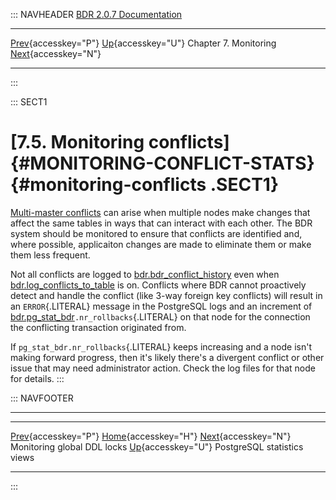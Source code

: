 ::: NAVHEADER
  [BDR 2.0.7 Documentation](index.md)
  ------------------------------------------------------------------------------- -------------------------------------- ----------------------- -------------------------------------------------------------------------------------
  [Prev](monitoring-ddl-lock.md "Monitoring global DDL locks"){accesskey="P"}   [Up](monitoring.md){accesskey="U"}    Chapter 7. Monitoring    [Next](monitoring-postgres-stats.md "PostgreSQL statistics views"){accesskey="N"}

------------------------------------------------------------------------
:::

::: SECT1
# [7.5. Monitoring conflicts]{#MONITORING-CONFLICT-STATS} {#monitoring-conflicts .SECT1}

[Multi-master conflicts](conflicts.md) can arise when multiple nodes
make changes that affect the same tables in ways that can interact with
each other. The BDR system should be monitored to ensure that conflicts
are identified and, where possible, applicaiton changes are made to
eliminate them or make them less frequent.

Not all conflicts are logged to
[bdr.bdr_conflict_history](catalog-bdr-conflict-history.md) even when
[bdr.log_conflicts_to_table](bdr-configuration-variables.md#GUC-BDR-LOG-CONFLICTS-TO-TABLE)
is on. Conflicts where BDR cannot proactively detect and handle the
conflict (like 3-way foreign key conflicts) will result in an
`ERROR`{.LITERAL} message in the PostgreSQL logs and an increment of
[bdr.pg_stat_bdr](catalog-pg-stat-bdr.md)`.nr_rollbacks`{.LITERAL} on
that node for the connection the conflicting transaction originated
from.

If `pg_stat_bdr.nr_rollbacks`{.LITERAL} keeps increasing and a node
isn\'t making forward progress, then it\'s likely there\'s a divergent
conflict or other issue that may need administrator action. Check the
log files for that node for details.
:::

::: NAVFOOTER

------------------------------------------------------------------------

  ------------------------------------------------- -------------------------------------- -------------------------------------------------------
  [Prev](monitoring-ddl-lock.md){accesskey="P"}     [Home](index.md){accesskey="H"}      [Next](monitoring-postgres-stats.md){accesskey="N"}
  Monitoring global DDL locks                        [Up](monitoring.md){accesskey="U"}                              PostgreSQL statistics views
  ------------------------------------------------- -------------------------------------- -------------------------------------------------------
:::

